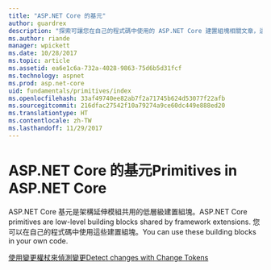 ```yaml
---
title: "ASP.NET Core 的基元"
author: guardrex
description: "探索可讓您在自己的程式碼中使用的 ASP.NET Core 建置組塊相關文章，這些建置組塊是由架構延伸模組共用。"
ms.author: riande
manager: wpickett
ms.date: 10/28/2017
ms.topic: article
ms.assetid: ea6e1c6a-732a-4028-9863-75d6b5d31fcf
ms.technology: aspnet
ms.prod: asp.net-core
uid: fundamentals/primitives/index
ms.openlocfilehash: 33af49740ee82ab7f2a71745b624d53077f22afb
ms.sourcegitcommit: 216dfac27542f10a79274a9ce60dc449e888ed20
ms.translationtype: HT
ms.contentlocale: zh-TW
ms.lasthandoff: 11/29/2017
---
```

# <a name="primitives-in-aspnet-core"></a><span data-ttu-id="78c45-103">ASP.NET Core 的基元</span><span class="sxs-lookup"><span data-stu-id="78c45-103">Primitives in ASP.NET Core</span></span>

<span data-ttu-id="78c45-104">ASP.NET Core 基元是架構延伸模組共用的低層級建置組塊。</span><span class="sxs-lookup"><span data-stu-id="78c45-104">ASP.NET Core primitives are low-level building blocks shared by framework extensions.</span></span> <span data-ttu-id="78c45-105">您可以在自己的程式碼中使用這些建置組塊。</span><span class="sxs-lookup"><span data-stu-id="78c45-105">You can use these building blocks in your own code.</span></span>

[<span data-ttu-id="78c45-106">使用變更權杖來偵測變更</span><span class="sxs-lookup"><span data-stu-id="78c45-106">Detect changes with Change Tokens</span></span>](xref:fundamentals/primitives/change-tokens)
